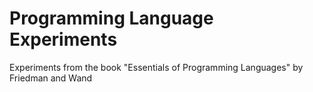 # Programming Language Experiments
Experiments from the book "Essentials of Programming Languages" by Friedman and Wand

